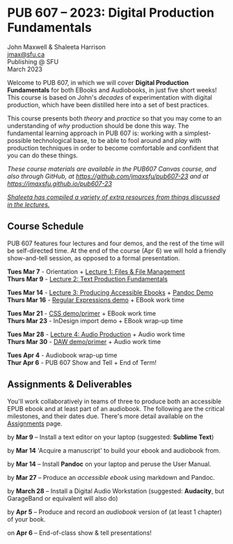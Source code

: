 # PUB 607 – 2023: Digital Production Fundamentals

John Maxwell & Shaleeta Harrison  
jmax@sfu.ca  
Publishing @ SFU  
March 2023

Welcome to PUB 607, in which we will cover **Digital Production Fundamentals** for both EBooks and Audiobooks, in just five short weeks! This course is based on John's *decades* of experimentation with digital production, which have been distilled here into a set of best practices. 

This course presents both *theory* and *practice* so that you may come to an understanding of *why* production should be done this way. The fundamental learning approach in PUB 607 is: working with a simplest-possible technological base, to be able to fool around and *play* with production techniques in order to become comfortable and confident that you can do these things.

*These course materials are available in the PUB607 Canvas course, and also through GitHub, at <https://github.com/jmaxsfu/pub607-23> and at <https://jmaxsfu.github.io/pub607-23>*

*[Shaleeta has compiled a variety of extra resources from things discussed in the lectures.](ShaleetaLinks.md)* 

## Course Schedule

PUB 607 features four lectures and four demos, and the rest of the time will be self-directed time. At the end of the course (Apr 6) we will hold a friendly show-and-tell session, as opposed to a formal presentation. 

**Tues Mar 7** - Orientation + [Lecture 1: Files & File Management](1.Files.md)  
**Thurs Mar 9** - [Lecture 2: Text Production Fundamentals](2.Production.md)

**Tues Mar 14** - [Lecture 3: Producing Accessible Ebooks](3.Ebooks.md) + [Pandoc Demo](Pandoc.md)   
**Thurs Mar 16** - [Regular Expressions demo](Regex.md) + EBook work time

**Tues Mar 21** - [CSS demo/primer](CSS.md) + EBook work time  
**Thurs Mar 23** - InDesign import demo + EBook wrap-up time

**Tues Mar 28** - [Lecture 4: Audio Production](4.Audio.md) + Audio work time  
**Thurs Mar 30** - [DAW demo/primer](DAW.md) + Audio work time

**Tues Apr 4** - Audiobook wrap-up time   
**Thur Apr 6** - PUB 607 Show and Tell + End of Term!


## Assignments & Deliverables

You'll work collaboratively in teams of three to produce both an accessible EPUB ebook and at least part of an audiobook. The following are the critical milestones, and their dates due. There's more detail available on the [Assignments](Assignments.md) page.


by **Mar 9** – Install a text editor on your laptop (suggested: **Sublime Text**)

by **Mar 14**  'Acquire a manuscript' to build your ebook and audiobook from.

by **Mar 14** – Install **Pandoc** on your laptop and peruse the User Manual.

by **Mar 27** – Produce an *accessible ebook* using markdown and Pandoc.

by **March 28** – Install a Digital Audio Workstation (suggested: **Audacity**, but GarageBand or equivalent will also do)

by **Apr 5** – Produce and record an *audiobook* version of (at least 1 chapter) of your book.

on **Apr 6** – End-of-class show & tell presentations!


